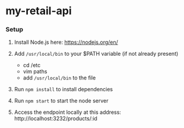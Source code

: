 # my-retail-api

### Setup ###
1. Install Node.js here: https://nodejs.org/en/

2. Add `/usr/local/bin` to your $PATH variable (if not already present)
   * cd /etc
   * vim paths
   * add `/usr/local/bin` to the file

3. Run `npm install` to install dependencies

4. Run `npm start` to start the node server

5. Access the endpoint locally at this address: http://localhost:3232/products/:id